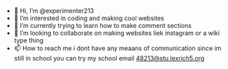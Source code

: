 - 👋 Hi, I’m @experimenter213
- 👀 I’m interested in coding and making cool websites
- 🌱 I’m currently trying to learn how to make comment sections 
- 💞️ I’m looking to collaborate on making websites liek instagram or a wiki type thing
- 📫 How to reach me i dont have any meaans of communication since im still in school you can try my school email 48213@stu.lexrich5.org

<!---
experimenter213/experimenter213 is a ✨ special ✨ repository because its `README.md` (this file) appears on your GitHub profile.
You can click the Preview link to take a look at your changes.
--->
